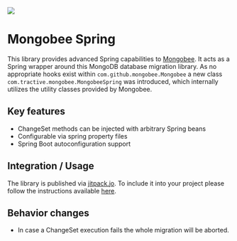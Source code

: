 [![](https://jitpack.io/v/tractive/mongobee-spring.svg)](https://jitpack.io/#tractive/mongobee-spring)

# Mongobee Spring

This library provides advanced Spring capabilities to [Mongobee](https://github.com/mongobee/mongobee).
It acts as a Spring wrapper around this MongoDB database migration library. 
As no appropriate hooks exist within `com.github.mongobee.Mongobee` a new class `com.tractive.mongobee.MongobeeSpring` was introduced, which internally utilizes the utility classes provided by Mongobee.

## Key features
* ChangeSet methods can be injected with arbitrary Spring beans
* Configurable via spring property files 
* Spring Boot autoconfiguration support

## Integration / Usage
The library is published via [jitpack.jo](https://jitpack.io).
To include it into your project please follow the instructions available [here](https://jitpack.io/#tractive/mongobee-spring).

## Behavior changes
* In case a ChangeSet execution fails the whole migration will be aborted.